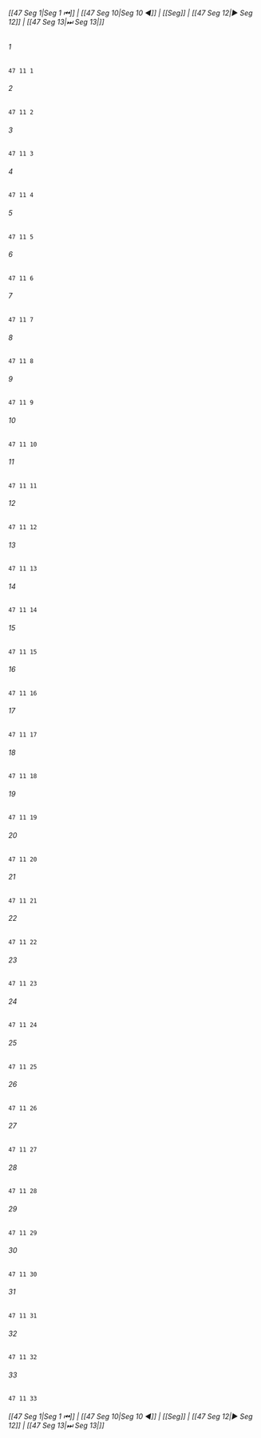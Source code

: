 
###### [[47 Seg 1|Seg 1 ⏮]] | [[47 Seg 10|Seg 10 ◀]] | [[Seg]] | [[47 Seg 12|▶ Seg 12]] | [[47 Seg 13|⏭ Seg 13|]]

###### 1
``` verse
47 11 1 
```
###### 2
``` verse
47 11 2 
```
###### 3
``` verse
47 11 3 
```
###### 4
``` verse
47 11 4 
```
###### 5
``` verse
47 11 5 
```
###### 6
``` verse
47 11 6 
```
###### 7
``` verse
47 11 7 
```
###### 8
``` verse
47 11 8 
```
###### 9
``` verse
47 11 9 
```
###### 10
``` verse
47 11 10 
```
###### 11
``` verse
47 11 11 
```
###### 12
``` verse
47 11 12 
```
###### 13
``` verse
47 11 13 
```
###### 14
``` verse
47 11 14 
```
###### 15
``` verse
47 11 15 
```
###### 16
``` verse
47 11 16 
```
###### 17
``` verse
47 11 17 
```
###### 18
``` verse
47 11 18 
```
###### 19
``` verse
47 11 19 
```
###### 20
``` verse
47 11 20 
```
###### 21
``` verse
47 11 21 
```
###### 22
``` verse
47 11 22 
```
###### 23
``` verse
47 11 23 
```
###### 24
``` verse
47 11 24 
```
###### 25
``` verse
47 11 25 
```
###### 26
``` verse
47 11 26 
```
###### 27
``` verse
47 11 27 
```
###### 28
``` verse
47 11 28 
```
###### 29
``` verse
47 11 29 
```
###### 30
``` verse
47 11 30 
```
###### 31
``` verse
47 11 31 
```
###### 32
``` verse
47 11 32 
```
###### 33
``` verse
47 11 33 
```

###### [[47 Seg 1|Seg 1 ⏮]] | [[47 Seg 10|Seg 10 ◀]] | [[Seg]] | [[47 Seg 12|▶ Seg 12]] | [[47 Seg 13|⏭ Seg 13|]]

